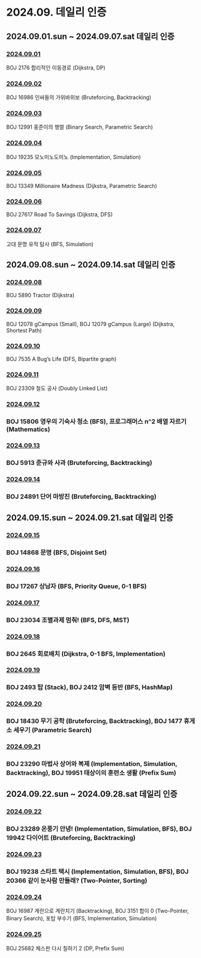 # 2024.09. 데일리 인증

## 2024.09.01.sun ~ 2024.09.07.sat 데일리 인증

### [2024.09.01](https://github.com/jwelyl/daily_certification/blob/main/2024/09/01/24_09_01_daily_certification.md)
BOJ 2176 합리적인 이동경로 (Dijkstra, DP)

### [2024.09.02](https://github.com/jwelyl/daily_certification/blob/main/2024/09/02/24_09_02_daily_certification.md)
BOJ 16986 인싸들의 가위바위보 (Bruteforcing, Backtracking)

### [2024.09.03](https://github.com/jwelyl/daily_certification/blob/main/2024/09/03/24_09_03_daily_certification.md)
BOJ 12991 홍준이의 행렬 (Binary Search, Parametric Search)

### [2024.09.04](https://github.com/jwelyl/daily_certification/blob/main/2024/09/04/24_09_04_daily_certification.md)
BOJ 19235 모노미노도미노 (Implementation, Simulation)

### [2024.09.05](https://github.com/jwelyl/daily_certification/blob/main/2024/09/05/24_09_05_daily_certification.md)
BOJ 13349 Millionaire Madness (Dijkstra, Parametric Search)

### [2024.09.06](https://github.com/jwelyl/daily_certification/blob/main/2024/09/06/24_09_06_daily_certification.md)
BOJ 27617 Road To Savings (Dijkstra, DFS)

### [2024.09.07](https://github.com/jwelyl/daily_certification/blob/main/2024/09/07/24_09_07_daily_certification.md)
고대 문명 유적 탐사 (BFS, Simulation)

## 2024.09.08.sun ~ 2024.09.14.sat 데일리 인증

### [2024.09.08](https://github.com/jwelyl/daily_certification/blob/main/2024/09/08/24_09_08_daily_certification.md)
BOJ 5890 Tractor (Dijkstra)

### [2024.09.09](https://github.com/jwelyl/daily_certification/blob/main/2024/09/09/24_09_09_daily_certification.md)
BOJ 12078 gCampus (Small), BOJ 12079 gCampus (Large) (Dijkstra, Shortest Path)

### [2024.09.10](https://github.com/jwelyl/daily_certification/blob/main/2024/09/10/24_09_10_daily_certification.md)
BOJ 7535 A Bug’s Life (DFS, Bipartite graph)

### [2024.09.11](https://github.com/jwelyl/daily_certification/blob/main/2024/09/11/24_09_11_daily_certification.md)
BOJ 23309 철도 공사 (Doubly Linked List)

### [2024.09.12](https://github.com/jwelyl/daily_certification/blob/main/2024/09/12/24_09_12_daily_certification.md)
### BOJ 15806 영우의 기숙사 청소 (BFS), 프로그래머스 n^2 배열 자르기 (Mathematics)

### [2024.09.13](https://github.com/jwelyl/daily_certification/blob/main/2024/09/13/24_09_13_daily_certification.md)
### BOJ 5913 준규와 사과 (Bruteforcing, Backtracking)

### [2024.09.14](https://github.com/jwelyl/daily_certification/blob/main/2024/09/14/24_09_14_daily_certification.md)
### BOJ 24891 단어 마방진 (Bruteforcing, Backtracking)

## 2024.09.15.sun ~ 2024.09.21.sat 데일리 인증

### [2024.09.15](https://github.com/jwelyl/daily_certification/blob/main/2024/09/15/24_09_15_daily_certification.md)
### BOJ 14868 문명 (BFS, Disjoint Set)

### [2024.09.16](https://github.com/jwelyl/daily_certification/blob/main/2024/09/16/24_09_16_daily_certification.md)
### BOJ 17267 상남자 (BFS, Priority Queue, 0-1 BFS)

### [2024.09.17](https://github.com/jwelyl/daily_certification/blob/main/2024/09/17/24_09_17_daily_certification.md)
### BOJ 23034 조별과제 멈춰! (BFS, DFS, MST)

### [2024.09.18](https://github.com/jwelyl/daily_certification/blob/main/2024/09/18/24_09_18_daily_certification.md)
### BOJ 2645 회로배치 (Dijkstra, 0-1 BFS, Implementation)

### [2024.09.19](https://github.com/jwelyl/daily_certification/blob/main/2024/09/19/24_09_19_daily_certification.md)
### BOJ 2493 탑 (Stack), BOJ 2412 암벽 등반 (BFS, HashMap)

### [2024.09.20](https://github.com/jwelyl/daily_certification/blob/main/2024/09/20/24_09_20_daily_certification.md)
### BOJ 18430 무기 공학 (Bruteforcing, Backtracking), BOJ 1477 휴게소 세우기 (Parametric Search)

### [2024.09.21](https://github.com/jwelyl/daily_certification/blob/main/2024/09/21/24_09_21_daily_certification.md)
### BOJ 23290 마법사 상어와 복제 (Implementation, Simulation, Backtracking), BOJ 19951 태상이의 훈련소 생활 (Prefix Sum)

## 2024.09.22.sun ~ 2024.09.28.sat 데일리 인증
### [2024.09.22](https://github.com/jwelyl/daily_certification/blob/main/2024/09/22/24_09_22_daily_certification.md)
### BOJ 23289 온풍기 안녕! (Implementation, Simulation, BFS), BOJ 19942 다이어트 (Bruteforcing, Backtracking)

### [2024.09.23](https://github.com/jwelyl/daily_certification/blob/main/2024/09/23/24_09_23_daily_certification.md)
### BOJ 19238 스타트 택시 (Implementation, Simulation, BFS), BOJ 20366 같이 눈사람 만들래? (Two-Pointer, Sorting)

### [2024.09.24](https://github.com/jwelyl/daily_certification/blob/main/2024/09/24/24_09_24_daily_certification.md)
BOJ 16987 계란으로 계란치기 (Backtracking), BOJ 3151 합이 0 (Two-Pointer, Binary Search), 포탑 부수기 (BFS, Implementation, Simulation)

### [2024.09.25](https://github.com/jwelyl/daily_certification/blob/main/2024/09/25/24_09_25_daily_certification.md)
BOJ 25682 체스판 다시 칠하기 2 (DP, Prefix Sum)